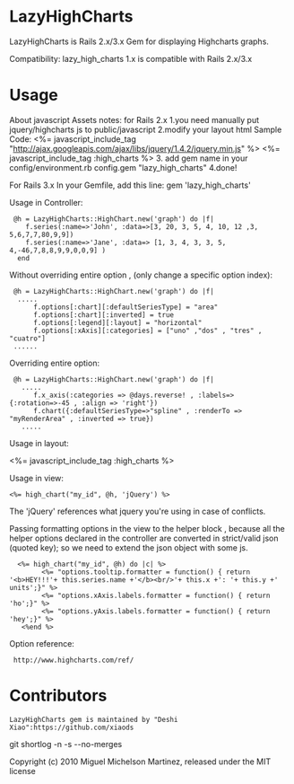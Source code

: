 LazyHighCharts
=======
LazyHighCharts is Rails 2.x/3.x Gem for displaying Highcharts graphs. 
  
Compatibility:
lazy_high_charts 1.x is compatible with Rails 2.x/3.x

Usage
=======
 About javascript Assets notes:
 for Rails 2.x
 1.you need manually put jquery/highcharts js to public/javascript
 2.modify your layout html
 Sample Code:
 <%= javascript_include_tag "http://ajax.googleapis.com/ajax/libs/jquery/1.4.2/jquery.min.js"  %>
 <%= javascript_include_tag :high_charts  %>
 3. add gem name in your config/environment.rb
	config.gem "lazy_high_charts"
 4.done!

 For Rails 3.x
 In your Gemfile, add this line:
	gem 'lazy_high_charts'

 Usage in Controller:
  
     @h = LazyHighCharts::HighChart.new('graph') do |f|
        f.series(:name=>'John', :data=>[3, 20, 3, 5, 4, 10, 12 ,3, 5,6,7,7,80,9,9])
        f.series(:name=>'Jane', :data=> [1, 3, 4, 3, 3, 5, 4,-46,7,8,8,9,9,0,0,9] )
      end
 

  Without overriding entire option , (only change a specific option index):  
 
     @h = LazyHighCharts::HighChart.new('graph') do |f|
      .....
          f.options[:chart][:defaultSeriesType] = "area"
          f.options[:chart][:inverted] = true
          f.options[:legend][:layout] = "horizontal"
          f.options[:xAxis][:categories] = ["uno" ,"dos" , "tres" , "cuatro"]
     ......

  Overriding entire option: 

     @h = LazyHighCharts::HighChart.new('graph') do |f|
       .....
          f.x_axis(:categories => @days.reverse! , :labels=>{:rotation=>-45 , :align => 'right'})
          f.chart({:defaultSeriesType=>"spline" , :renderTo => "myRenderArea" , :inverted => true})
       .....


  Usage in layout:
      
  <%= javascript_include_tag :high_charts %>
      
  Usage in view:
  
    <%= high_chart("my_id", @h, 'jQuery') %>

  The 'jQuery' references what jquery you're using in case of conflicts.

  Passing formatting options in the view to the helper block , because all the helper options declared in the controller are converted in strict/valid json (quoted key);  so we need to extend the json object with some js.
  
      <%= high_chart("my_id", @h) do |c| %>
         	<%= "options.tooltip.formatter = function() { return '<b>HEY!!!'+ this.series.name +'</b><br/>'+ this.x +': '+ this.y +' units';}" %>
         	<%= "options.xAxis.labels.formatter = function() { return 'ho';}" %>
         	<%= "options.yAxis.labels.formatter = function() { return 'hey';}" %>
       <%end %> 
      


  Option reference:

     http://www.highcharts.com/ref/



    
Contributors
=======
	LazyHighCharts gem is maintained by "Deshi Xiao":https://github.com/xiaods
  git shortlog -n -s --no-merges

Copyright (c) 2010 Miguel Michelson Martinez, released under the MIT license
